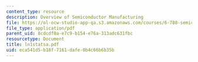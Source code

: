 ```yaml
---
content_type: resource
description: Overview of Semiconductor Manufacturing
file: https://ol-ocw-studio-app-qa.s3.amazonaws.com/courses/6-780-semiconductor-manufacturing-spring-2003/eca541d5b18f7161dafe0b4c66b6b35b_ln1statsa.pdf
file_type: application/pdf
parent_uid: 8cdcdf0a-e7c9-b154-e76a-313adc631fbc
resourcetype: Document
title: ln1statsa.pdf
uid: eca541d5-b18f-7161-dafe-0b4c66b6b35b
---
```


